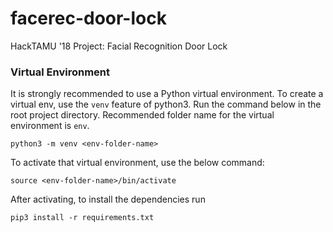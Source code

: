 # facerec-door-lock
HackTAMU '18 Project: Facial Recognition Door Lock

### Virtual Environment
It is strongly recommended to use a Python virtual environment. To create a virtual env, use the `venv` feature of python3.
Run the command below in the root project directory. Recommended folder name for the virtual environment is `env`.
```
python3 -m venv <env-folder-name>
```

To activate that virtual environment, use the below command:
```
source <env-folder-name>/bin/activate
```

After activating, to install the dependencies run
```
pip3 install -r requirements.txt
```
